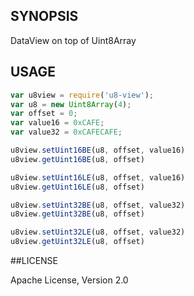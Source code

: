 ## SYNOPSIS

DataView on top of Uint8Array

## USAGE

```js
var u8view = require('u8-view');
var u8 = new Uint8Array(4);
var offset = 0;
var value16 = 0xCAFE;
var value32 = 0xCAFECAFE;

u8view.setUint16BE(u8, offset, value16)
u8view.getUint16BE(u8, offset)

u8view.setUint16LE(u8, offset, value16)
u8view.getUint16LE(u8, offset)

u8view.setUint32BE(u8, offset, value32)
u8view.getUint32BE(u8, offset)

u8view.setUint32LE(u8, offset, value32)
u8view.getUint32LE(u8, offset)
```

##LICENSE

Apache License, Version 2.0
